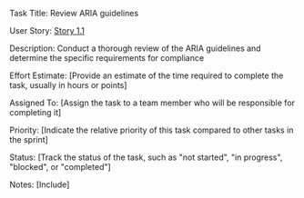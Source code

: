Task Title: Review ARIA guidelines

User Story: [Story 1.1](Stories/Story_1.1.md)

Description: Conduct a thorough review of the ARIA guidelines and determine the specific requirements for compliance

Effort Estimate: [Provide an estimate of the time required to complete the task, usually in hours or points]

Assigned To: [Assign the task to a team member who will be responsible for completing it]

Priority: [Indicate the relative priority of this task compared to other tasks in the sprint]

Status: [Track the status of the task, such as "not started", "in progress", "blocked", or "completed"]

Notes: [Include]
